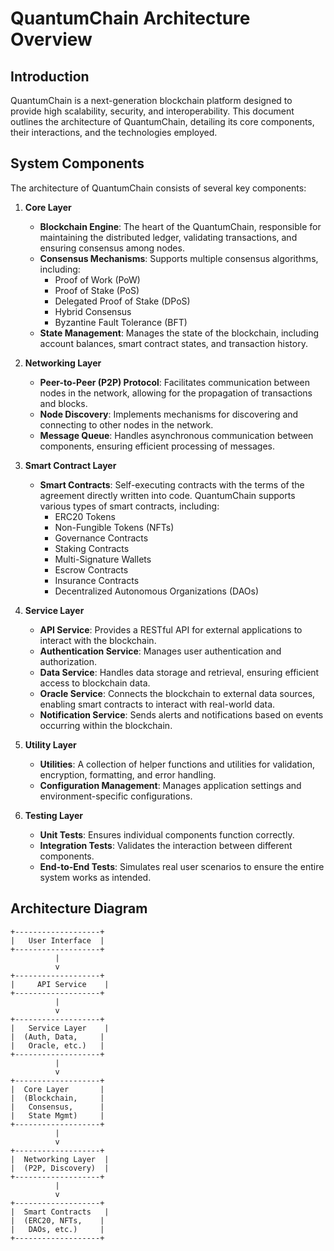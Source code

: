 # QuantumChain Architecture Overview

## Introduction

QuantumChain is a next-generation blockchain platform designed to provide high scalability, security, and interoperability. This document outlines the architecture of QuantumChain, detailing its core components, their interactions, and the technologies employed.

## System Components

The architecture of QuantumChain consists of several key components:

1. **Core Layer**
   - **Blockchain Engine**: The heart of the QuantumChain, responsible for maintaining the distributed ledger, validating transactions, and ensuring consensus among nodes.
   - **Consensus Mechanisms**: Supports multiple consensus algorithms, including:
     - Proof of Work (PoW)
     - Proof of Stake (PoS)
     - Delegated Proof of Stake (DPoS)
     - Hybrid Consensus
     - Byzantine Fault Tolerance (BFT)
   - **State Management**: Manages the state of the blockchain, including account balances, smart contract states, and transaction history.

2. **Networking Layer**
   - **Peer-to-Peer (P2P) Protocol**: Facilitates communication between nodes in the network, allowing for the propagation of transactions and blocks.
   - **Node Discovery**: Implements mechanisms for discovering and connecting to other nodes in the network.
   - **Message Queue**: Handles asynchronous communication between components, ensuring efficient processing of messages.

3. **Smart Contract Layer**
   - **Smart Contracts**: Self-executing contracts with the terms of the agreement directly written into code. QuantumChain supports various types of smart contracts, including:
     - ERC20 Tokens
     - Non-Fungible Tokens (NFTs)
     - Governance Contracts
     - Staking Contracts
     - Multi-Signature Wallets
     - Escrow Contracts
     - Insurance Contracts
     - Decentralized Autonomous Organizations (DAOs)

4. **Service Layer**
   - **API Service**: Provides a RESTful API for external applications to interact with the blockchain.
   - **Authentication Service**: Manages user authentication and authorization.
   - **Data Service**: Handles data storage and retrieval, ensuring efficient access to blockchain data.
   - **Oracle Service**: Connects the blockchain to external data sources, enabling smart contracts to interact with real-world data.
   - **Notification Service**: Sends alerts and notifications based on events occurring within the blockchain.

5. **Utility Layer**
   - **Utilities**: A collection of helper functions and utilities for validation, encryption, formatting, and error handling.
   - **Configuration Management**: Manages application settings and environment-specific configurations.

6. **Testing Layer**
   - **Unit Tests**: Ensures individual components function correctly.
   - **Integration Tests**: Validates the interaction between different components.
   - **End-to-End Tests**: Simulates real user scenarios to ensure the entire system works as intended.

## Architecture Diagram

```plaintext
+-------------------+
|   User Interface  |
+-------------------+
          |
          v
+-------------------+
|     API Service    |
+-------------------+
          |
          v
+-------------------+
|   Service Layer    |
|  (Auth, Data,     |
|   Oracle, etc.)   |
+-------------------+
          |
          v
+-------------------+
|  Core Layer       |
|  (Blockchain,     |
|   Consensus,      |
|   State Mgmt)     |
+-------------------+
          |
          v
+-------------------+
|  Networking Layer  |
|  (P2P, Discovery)  |
+-------------------+
          |
          v
+-------------------+
|  Smart Contracts   |
|  (ERC20, NFTs,    |
|   DAOs, etc.)     |
+-------------------+
```
